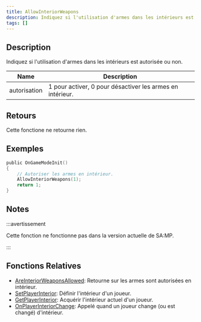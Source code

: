 ```yaml
---
title: AllowInteriorWeapons
description: Indiquez si l'utilisation d'armes dans les intérieurs est autorisée ou non.
tags: []
---
```


## Description

Indiquez si l'utilisation d'armes dans les intérieurs est autorisée ou non.

| Name          | Description                                                                               |
| -----         | ----------------------------------------------------------------------------------------- |
| autorisation  | 1 pour activer, 0 pour désactiver les armes en intérieur.                                 |

## Retours

Cette fonctione ne retourne rien.

## Exemples

```c
public OnGameModeInit()
{
    // Autoriser les armes en intérieur.
    AllowInteriorWeapons(1);
    return 1;
}
```

## Notes

:::avertissement

Cette fonction ne fonctionne pas dans la version actuelle de SA:MP.

:::

## Fonctions Relatives

- [AreInteriorWeaponsAllowed](AreInteriorWeaponsAllowed): Retourne sur les armes sont autorisées en intérieur.
- [SetPlayerInterior](SetPlayerInterior): Définir l'intérieur d'un joueur.
- [GetPlayerInterior](GetPlayerInterior): Acquérir l'intérieur actuel d'un joueur.
- [OnPlayerInteriorChange](../callbacks/OnPlayerInteriorChange): Appelé quand un joueur change (ou est changé) d'intérieur.
